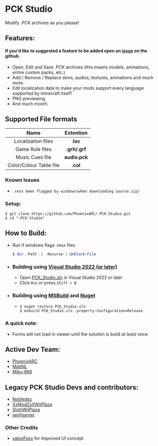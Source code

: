 # PCK Studio
Modify .PCK archives as you please!

## Features:
#### If you'd like to suggested a feature to be added open an [issue](https://github.com/PhoenixARC/-PCK-Studio/issues) on the github.
* Open, Edit and Save .PCK archives (this means models, animations, entire custom packs, etc.)
* Add / Remove / Replace skins, audios, textures, animations and much more.
* Edit localization data to make your mods support every language supported by minecraft itself!
* PNG previewing
* And much more!\

## Supported File formats

| Name | Extention |
|:-:|:-:|
| Localization files | **.loc** |
| Game Rule files | **.grh/.grf** |
| Music Cues file |**audio.pck** |
| Color/Colour Table file | **.col** |

### Known Issues
 - `.resx been flagged by windows(when downloading source.zip)`

### Setup:
```shell
$ git clone https://github.com/PhoenixARC/-PCK-Studio.git
$ cd "-PCK-Studio"
```

## How to Build:

* Run if windows flags .resx files
    ```powershell
    $ dir -Path .\ -Recurse | Unblock-File
    ```
- ### Building using [Visual Studio 2022 (or later)](https://visualstudio.microsoft.com/downloads)
    * Open [PCK_Studio.sln](./PCK_Studio.sln) in Visual Studio 2022 or later
    * Click `Run` or press `Shift + B`

- ### Building using [MSBuild](https://github.com/dotnet/msbuild/releases) and [Nuget](https://www.nuget.org/downloads)
  * ```shell
    $ nuget restore PCK_Studio.sln
    $ msbuild PCK_Studio.sln -property:Configuration=Release
    ```

### A quick note:

* Forms will not load in viewer until the solution is build _at least_ once


## Active Dev Team:
*  [PhoenixARC](https://github.com/PhoenixARC)
*  [MattNL](https://github.com/MattN-L)
*  [Miku-666](https://github.com/NessieHax)

## Legacy PCK Studio Devs and contributors:
*  [Nobledez](https://github.com/Nobledez)
*  [XxModZxXWiiPlaza](https://github.com/XxModZxXWiiPlaza)
*  [SlothWiiPlaza](https://github.com/Kashiiera)
*  [jam1garner](https://github.com/jam1garner)

### Other Credits
*  [yaboiFoxx](https://github.com/yaboiFoxx) for Improved UI concept
